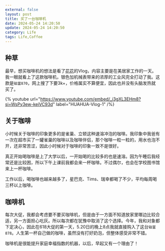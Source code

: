 ```yaml
---
external: false
layout: post
title: 买了一台咖啡机
date: 2024-05-24 14:20:50
update: 2024-05-24 14:20:50
category: Life
tags: Life,Coffee
---
```


## 种草


最早，想买咖啡机的想法是看了[花花](https://zxi.mytechroad.com/blog/leetcode-problem-categories/)的Vlog，内容主要是在美居家工作的一天。我一眼就看上了这款咖啡机，银色加机械表带来的浓厚的工业风完全打动了我。这款是`铂富870`，网上搜了下要3k+，价格属实不算便宜，因此也并没有头脑发热就买了。

{% youtube url="https://www.youtube.com/embed/_i3gXL3EHm8?si=WsPy3ew-keiVC93d" label="HUAHUA-Vlog-1" /%}

## 关于咖啡

小时候关于咖啡的印象更多的是雀巢、立顿这种速溶冲泡的咖啡。我印象中我爸有一次在超市买了一罐雀巢的咖啡以及咖啡伴侣，那个咖啡一粒一粒的，用水也泡不开，还非常苦涩，因此小时候对于咖啡的印象一致不是很好。

真正开始喝咖啡是上了大学以后，一开始喝的比较多的也是速溶。因为午睡后我经常还是比较困，所以下午上课前我都会来一杯咖啡。不过偶尔，也会在学校图书馆来上一杯咖啡。


工作以后，喝咖啡也越来越多了，星巴克、Tims、瑞幸都喝了不少，平均每周喝三杯以上咖啡。

## 咖啡机

每次大促，我都会考虑要不要买咖啡机，但是由于一方面不知道放家里哪边比较合适，另一方面担心吃灰。所以每次都在犹豫中取消了这个选择。今年，我和对象都下定决心，因此在618大促的第一天，5.20日的晚上8点我就直接购入了这台`铂富878`。人生第一杯自己做的咖啡，虽然没有打好奶泡，但整体感受非常不错。

咖啡机是很能提升家庭幸福指数的机器，以后，早起又有一个理由了！



